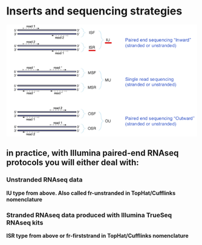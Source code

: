 # Inserts and sequencing strategies

![](images/sequencing_strategies.png)

## in practice, with Illumina paired-end RNAseq protocols you will either deal with:

### Unstranded RNAseq data
**IU type from above. Also called fr-unstranded in TopHat/Cufflinks nomenclature**

### Stranded RNAseq data produced with Illumina TrueSeq RNAseq kits
**ISR type from above or fr-firststrand in TopHat/Cufflinks nomenclature**

